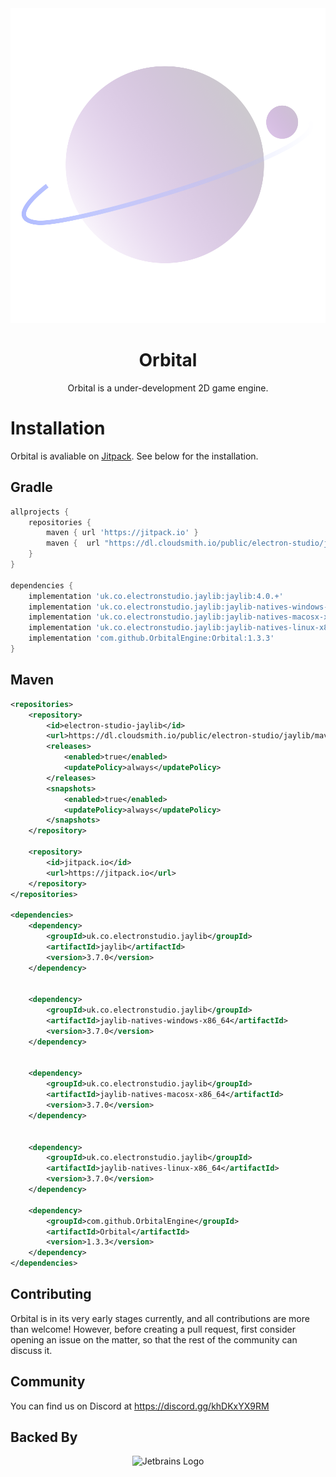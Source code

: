 <div align="center">
    <img src="/media/Orbital.svg" />
    <h1>Orbital</h1>
    <p> Orbital is a under-development 2D game engine. </p>
</div>

# Installation

Orbital is avaliable on [Jitpack](https://jitpack.io). See below for the installation.

## Gradle
```groovy
allprojects {
    repositories {
        maven { url 'https://jitpack.io' }
        maven {  url "https://dl.cloudsmith.io/public/electron-studio/jaylib/maven/" }
    }
}

dependencies {
    implementation 'uk.co.electronstudio.jaylib:jaylib:4.0.+'
    implementation 'uk.co.electronstudio.jaylib:jaylib-natives-windows-x86_64:4.0.+'
    implementation 'uk.co.electronstudio.jaylib:jaylib-natives-macosx-x86_64:4.0.+'
    implementation 'uk.co.electronstudio.jaylib:jaylib-natives-linux-x86_64:4.0.+'
    implementation 'com.github.OrbitalEngine:Orbital:1.3.3'
}
```

## Maven
```xml
<repositories>
    <repository>
        <id>electron-studio-jaylib</id>
        <url>https://dl.cloudsmith.io/public/electron-studio/jaylib/maven/</url>
        <releases>
            <enabled>true</enabled>
            <updatePolicy>always</updatePolicy>
        </releases>
        <snapshots>
            <enabled>true</enabled>
            <updatePolicy>always</updatePolicy>
        </snapshots>
    </repository>

    <repository>
        <id>jitpack.io</id>
        <url>https://jitpack.io</url>
    </repository>
</repositories>

<dependencies>
    <dependency>
        <groupId>uk.co.electronstudio.jaylib</groupId>
        <artifactId>jaylib</artifactId>
        <version>3.7.0</version>
    </dependency>


    <dependency>
        <groupId>uk.co.electronstudio.jaylib</groupId>
        <artifactId>jaylib-natives-windows-x86_64</artifactId>
        <version>3.7.0</version>
    </dependency>


    <dependency>
        <groupId>uk.co.electronstudio.jaylib</groupId>
        <artifactId>jaylib-natives-macosx-x86_64</artifactId>
        <version>3.7.0</version>
    </dependency>


    <dependency>
        <groupId>uk.co.electronstudio.jaylib</groupId>
        <artifactId>jaylib-natives-linux-x86_64</artifactId>
        <version>3.7.0</version>
    </dependency>

    <dependency>
        <groupId>com.github.OrbitalEngine</groupId>
        <artifactId>Orbital</artifactId>
        <version>1.3.3</version>
    </dependency>
</dependencies>
```

## Contributing

Orbital is in its very early stages currently, and all contributions are more than welcome! However, before creating a pull request, first consider
opening an issue on the matter, so that the rest of the community can discuss it.

## Community

You can find us on Discord at https://discord.gg/khDKxYX9RM

## Backed By

<p align="center">
    <a href="https://jb.gg/OpenSourceSupport"></a>
    <img src="https://resources.jetbrains.com/storage/products/company/brand/logos/jb_beam.svg" alt="Jetbrains Logo">
</p>